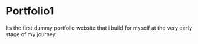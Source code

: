 # Portfolio1
Its the first dummy portfolio website that i build for myself at the very early stage of my journey 
